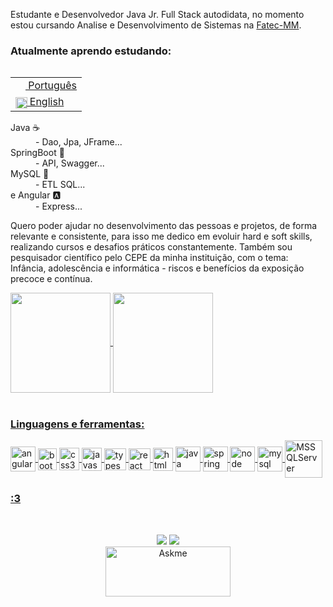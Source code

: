 <!---
RaphaelAnaximenes/RaphaelAnaximenes is a ✨ special ✨ repository because its `README.md` (this file) appears on your GitHub profile.
You can click the Preview link to take a look at your changes.
--->

Estudante e Desenvolvedor Java Jr. Full Stack autodidata, no momento estou cursando Analise e Desenvolvimento de Sistemas na [Fatec-MM](https://fatecmm.edu.br/index.php).

<div>
<h3>Atualmente aprendo estudando:</h3>
<dl>

<div>
<table align="right">
  <tr><td><a href="README.md"><img src="https://i.imgur.com/0AUV6Hy.png" height="16 align="center">  Português </a></td></tr>
  <tr><td><a href="README_us.md"><img src="https://i.imgur.com/Ja6zOUB.png" height="18.5" align="center"> English</a></td></tr>
</table>
</div>

  <dt>Java ☕</dt>
  <dd>- Dao, Jpa, JFrame... </dd>
  <dt>SpringBoot 🍃</dt>
  <dd>- API, Swagger...</dd>
  <dt>MySQL 🐬</dt>
  <dd>- ETL SQL...</dd>
  <dt>e Angular 🅰️ </dt>
  <dd>- Express...</dd>
</dl>

</div>

Quero poder ajudar no desenvolvimento das pessoas e projetos, de forma relevante e consistente, para isso me dedico em evoluir hard e soft skills, realizando cursos e desafios práticos constantemente. Também sou pesquisador científico pelo CEPE da minha instituição, com o tema: Infância, adolescência e informática - riscos e benefícios da exposição precoce e contínua.


  
<div align="left">
  <a href="https://github.com/RaphaelAnaximenes">
  <img height="160em"   align="center" src="https://github-readme-stats.vercel.app/api?username=RaphaelAnaximenes&show_icons=true&theme=highcontrast&include_all_commits=true&count_private=true">
  <img height="160em" align="center" src="https://github-readme-stats.vercel.app/api/top-langs/?username=RaphaelAnaximenes&&layout=compact&hide=shell&theme=highcontrast">
  
</div>

  
  
<div style="display: inline_block"><br>
 
 


<!--  <img align="right" alt="Rafa-pic" height="150" style="border-radius:50px;" src="https://media.discordapp.net/attachments/639956127056134178/890373478988013628/Publicacoes_Instagram_1_1.png?width=676&height=676"> -->
</div>
  
<div align="left">
  <h3> Linguagens e ferramentas:  </h3>
  <img align = "center" src="https://i.imgur.com/UovuoGG.png" alt="angular" width="40" height="40"/> 
  <img align = "center" src="https://i.imgur.com/aSHZnoG.png" alt="bootstrap" width="30" height="35"/>
  <img align = "center" src="https://i.imgur.com/TLY19Q3.png" alt="css3" width="32" height="36"/>
  <img align = "center" src="https://i.imgur.com/O02pplX.png" alt="javascript" width="32" height="37"/>
  <img align = "center" src="https://i.imgur.com/t1oS4Pz.png" alt="typescript" width="35" height="35"/> 
  <img align = "center" src="https://i.imgur.com/YxyiXo4.png" alt="react" width="35" height="35"/>  
  <img align = "center" src="https://i.imgur.com/HHwqtbv.png" alt="html5" width="32" height="37"/> 
  <img align = "center" src="https://i.imgur.com/g6Wg8Ey.png" alt="java" width="40" height="40"/> 
  <img align = "center" src="https://i.imgur.com/emPAeK4.png" alt="spring" width="40" height="40"/> 
  <img align = "center" src="https://i.imgur.com/LgigRLh.png" alt="node" width="40" height="40"/> 
  <img align = "center" src="https://i.imgur.com/ZNjQkom.png" alt="mysql" width="40" height="40"/> 
  <img align="center" alt="MSSQLServer" width="60" height="60" src="https://cdn.jsdelivr.net/gh/devicons/devicon/icons/microsoftsqlserver/microsoftsqlserver-plain-wordmark.svg">
 </div>
  
  
<div align="left">
 <h3>:3  </h3>

</div>
 
  

  
  
<div align="center">
 <p> <br>
 
<div>
<a href = "mailto:raphaelanaximenes@gmail.com"><img src="https://img.shields.io/badge/-Gmail-%23333?style=for-the-badge&logo=gmail&logoColor=white" target="_blank"></a>
  <a href="https://www.linkedin.com/in/raphael-anaximenes" target="_blank"><img src="https://img.shields.io/badge/-LinkedIn-%230077B5?style=for-the-badge&logo=linkedin&logoColor=white" target="_blank"></a> 
</div>
<a href="mailto:raphaelanaximenesdev@icloud.com"><img align="center" alt="Askme" height="80" width="200" src="https://img.shields.io/badge/Ask%20me-anything-1abc9c.svg"></a>
</div>

